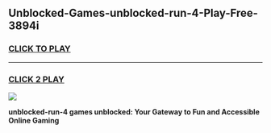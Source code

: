 
## Unblocked-Games-unblocked-run-4-Play-Free-3894i
<h3>
<a href="https://premium76.site?title=unblocked-run-4&ref=17A">CLICK TO PLAY</a></h3>
<hr>

<h3>
<a href="https://premium76.site?title=unblocked-run-4&ref=17A">CLICK 2 PLAY</a>
  
</h3>

<a href="https://premium76.site?title=unblocked-run-4&ref=17A"><img src="https://clearcache.store/games.png"></a>


**unblocked-run-4 games unblocked: Your Gateway to Fun and Accessible Online Gaming**
